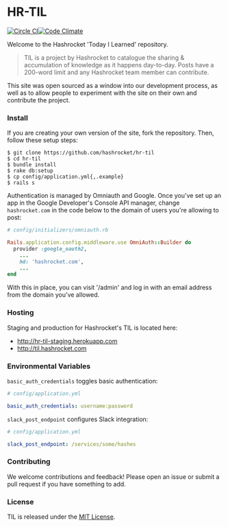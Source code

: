 # HR-TIL

[![Circle CI](https://circleci.com/gh/hashrocket/hr-til.svg?style=svg)](https://circleci.com/gh/hashrocket/hr-til)[![Code Climate](https://codeclimate.com/github/hashrocket/hr-til/badges/gpa.svg)](https://codeclimate.com/github/hashrocket/hr-til)

Welcome to the Hashrocket 'Today I Learned' repository.

> TIL is a project by Hashrocket to catalogue the sharing & accumulation of
> knowledge as it happens day-to-day. Posts have a 200-word limit and any
> Hashrocket team member can contribute.

This site was open sourced as a window into our development process, as well as
to allow people to experiment with the site on their own and contribute the
project.

### Install

If you are creating your own version of the site, fork the repository. Then,
follow these setup steps:

```
$ git clone https://github.com/hashrocket/hr-til
$ cd hr-til
$ bundle install
$ rake db:setup
$ cp config/application.yml{,.example}
$ rails s
```

Authentication is managed by Omniauth and Google. Once you've set up an app in
the Google Developer's Console API manager, change `hashrocket.com` in the code
below to the domain of users you're allowing to post:

```ruby
# config/initializers/omniauth.rb

Rails.application.config.middleware.use OmniAuth::Builder do
  provider :google_oauth2,
    ...
    hd: 'hashrocket.com',
    ...
end
```

With this in place, you can visit '/admin' and log in with an email address from
the domain you've allowed.

### Hosting

Staging and production for Hashrocket's TIL is located here:

* http://hr-til-staging.herokuapp.com
* http://til.hashrocket.com

### Environmental Variables

`basic_auth_credentials` toggles basic authentication:

```yml
# config/application.yml

basic_auth_credentials: username:password
```

`slack_post_endpoint` configures Slack integration:

```yml
# config/application.yml

slack_post_endpoint: /services/some/hashes
```

### Contributing

We welcome contributions and feedback! Please open an issue or submit a pull
request if you have something to add.

### License

TIL is released under the [MIT License](http://www.opensource.org/licenses/MIT).
